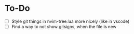 # To-Do

- [ ] Style git things in nvim-tree.lua more nicely (like in vscode)
- [ ] Find a way to not show gitsigns, when the file is new
